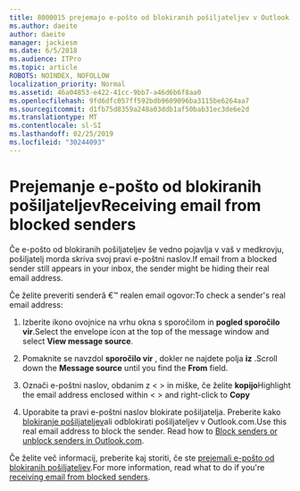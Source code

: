 ```yaml
---
title: 8000015 prejemajo e-pošto od blokiranih pošiljateljev v Outlook.com
ms.author: daeite
author: daeite
manager: jackiesm
ms.date: 6/5/2018
ms.audience: ITPro
ms.topic: article
ROBOTS: NOINDEX, NOFOLLOW
localization_priority: Normal
ms.assetid: 46a04853-e422-41cc-9bb7-a46d6b6f8aa0
ms.openlocfilehash: 9fd6dfc057ff592bdb9609096ba3115be6264aa7
ms.sourcegitcommit: d1fb75d8359a248a03ddb1af50bab31ec3de6e2d
ms.translationtype: MT
ms.contentlocale: sl-SI
ms.lasthandoff: 02/25/2019
ms.locfileid: "30244093"
---
```

# <a name="receiving-email-from-blocked-senders"></a><span data-ttu-id="5c4ed-102">Prejemanje e-pošto od blokiranih pošiljateljev</span><span class="sxs-lookup"><span data-stu-id="5c4ed-102">Receiving email from blocked senders</span></span>

<span data-ttu-id="5c4ed-103">Če e-pošto od blokiranih pošiljateljev še vedno pojavlja v vaš v medkrovju, pošiljatelj morda skriva svoj pravi e-poštni naslov.</span><span class="sxs-lookup"><span data-stu-id="5c4ed-103">If email from a blocked sender still appears in your inbox, the sender might be hiding their real email address.</span></span>
  
<span data-ttu-id="5c4ed-104">Če želite preveriti senderâ €™ realen email ogovor:</span><span class="sxs-lookup"><span data-stu-id="5c4ed-104">To check a sender's real email address:</span></span>
  
1. <span data-ttu-id="5c4ed-105">Izberite ikono ovojnice na vrhu okna s sporočilom in **pogled sporočilo vir**.</span><span class="sxs-lookup"><span data-stu-id="5c4ed-105">Select the envelope icon at the top of the message window and select **View message source**.</span></span>
    
2. <span data-ttu-id="5c4ed-106">Pomaknite se navzdol **sporočilo vir** , dokler ne najdete polja **iz** .</span><span class="sxs-lookup"><span data-stu-id="5c4ed-106">Scroll down the **Message source** until you find the **From** field.</span></span> 
    
3. <span data-ttu-id="5c4ed-107">Označi e-poštni naslov, obdanim z \< \> in miške, če želite **kopijo**</span><span class="sxs-lookup"><span data-stu-id="5c4ed-107">Highlight the email address enclosed within \< \> and right-click to **Copy**</span></span>
    
4. <span data-ttu-id="5c4ed-p101">Uporabite ta pravi e-poštni naslov blokirate pošiljatelja. Preberite kako [blokiranje pošiljateljev](https://support.office.com/article/afba1c94-77bb-4f50-8b85-057cf52f4d5e.aspx)ali odblokirati pošiljateljev v Outlook.com.</span><span class="sxs-lookup"><span data-stu-id="5c4ed-p101">Use this real email address to block the sender. Read how to [Block senders or unblock senders in Outlook.com](https://support.office.com/article/afba1c94-77bb-4f50-8b85-057cf52f4d5e.aspx).</span></span>
    
<span data-ttu-id="5c4ed-110">Če želite več informacij, preberite kaj storiti, če ste [prejemali e-pošto od blokiranih pošiljateljev](https://go.microsoft.com/fwlink/p/?linkid=2002011&amp;clcid=0x409).</span><span class="sxs-lookup"><span data-stu-id="5c4ed-110">For more information, read what to do if you're [receiving email from blocked senders](https://go.microsoft.com/fwlink/p/?linkid=2002011&amp;clcid=0x409).</span></span>
  

